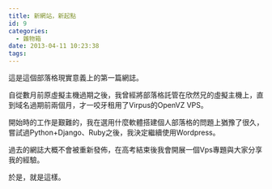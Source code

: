 ```yaml
---
title: 新網站，新起點
id: 9
categories:
  - 雜物箱
date: 2013-04-11 10:23:38
tags:
---
```


這是這個部落格現實意義上的第一篇網誌。

自從數月前原虛擬主機過期之後，我曾經將部落格託管在欣然兄的虛擬主機上，直到域名過期前兩個月，才一咬牙租用了Virpus的OpenVZ VPS。

開始時的工作是艱難的，我在選用什麼軟體搭建個人部落格的問題上猶豫了很久，嘗試過Python+Django、Ruby之後，我決定繼續使用Wordpress。

過去的網誌大概不會被重新發佈，在高考結束後我會開展一個Vps專題與大家分享我的經驗。

於是，就是這樣。